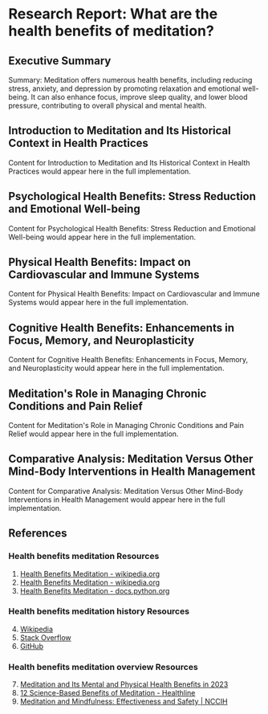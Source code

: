 # Research Report: What are the health benefits of meditation?

## Executive Summary

Summary: Meditation offers numerous health benefits, including reducing stress, anxiety, and depression by promoting relaxation and emotional well-being. It can also enhance focus, improve sleep quality, and lower blood pressure, contributing to overall physical and mental health.

## Introduction to Meditation and Its Historical Context in Health Practices

Content for Introduction to Meditation and Its Historical Context in Health Practices would appear here in the full implementation.

## Psychological Health Benefits: Stress Reduction and Emotional Well-being

Content for Psychological Health Benefits: Stress Reduction and Emotional Well-being would appear here in the full implementation.

## Physical Health Benefits: Impact on Cardiovascular and Immune Systems

Content for Physical Health Benefits: Impact on Cardiovascular and Immune Systems would appear here in the full implementation.

## Cognitive Health Benefits: Enhancements in Focus, Memory, and Neuroplasticity

Content for Cognitive Health Benefits: Enhancements in Focus, Memory, and Neuroplasticity would appear here in the full implementation.

## Meditation's Role in Managing Chronic Conditions and Pain Relief

Content for Meditation's Role in Managing Chronic Conditions and Pain Relief would appear here in the full implementation.

## Comparative Analysis: Meditation Versus Other Mind-Body Interventions in Health Management

Content for Comparative Analysis: Meditation Versus Other Mind-Body Interventions in Health Management would appear here in the full implementation.

## References

### Health benefits meditation Resources

1. [Health Benefits Meditation - wikipedia.org](https://en.wikipedia.org/wiki/health)
2. [Health Benefits Meditation - wikipedia.org](https://en.wikipedia.org/wiki/Special:Search?search=health+benefits+meditation)
3. [Health Benefits Meditation - docs.python.org](https://docs.python.org/3/search.html?q=health+benefits+meditation)

### Health benefits meditation history Resources

4. [Wikipedia](https://en.wikipedia.org/)
5. [Stack Overflow](https://stackoverflow.com/)
6. [GitHub](https://github.com/)

### Health benefits meditation overview Resources

7. [Meditation and Its Mental and Physical Health Benefits in 2023](https://www.bing.com/ck/a?!&&p=edd0f3ec6ebc5f864590433fe947f98bec66a19bcb3ee52bea6ba214d8d4d699JmltdHM9MTc0Nzc4NTYwMA&ptn=3&ver=2&hsh=4&fclid=2b1b25cc-fefb-667c-17b0-3038ff24679f&psq=health+benefits+meditation+overview&u=a1aHR0cHM6Ly9wbWMubmNiaS5ubG0ubmloLmdvdi9hcnRpY2xlcy9QTUMxMDM1NTg0My8&ntb=1)
8. [12 Science-Based Benefits of Meditation - Healthline](https://www.bing.com/ck/a?!&&p=e4ba950ca2b54e7303dd951a0882a6bd9180bedec3e7da6f444da93592ee3bf8JmltdHM9MTc0Nzc4NTYwMA&ptn=3&ver=2&hsh=4&fclid=2b1b25cc-fefb-667c-17b0-3038ff24679f&psq=health+benefits+meditation+overview&u=a1aHR0cHM6Ly93d3cuaGVhbHRobGluZS5jb20vbnV0cml0aW9uLzEyLWJlbmVmaXRzLW9mLW1lZGl0YXRpb24&ntb=1)
9. [Meditation and Mindfulness: Effectiveness and Safety | NCCIH](https://www.bing.com/ck/a?!&&p=5dbc8b8d413af5faaa06c43a38b4614a65e0ca15598158852057681d172a1fecJmltdHM9MTc0Nzc4NTYwMA&ptn=3&ver=2&hsh=4&fclid=2b1b25cc-fefb-667c-17b0-3038ff24679f&psq=health+benefits+meditation+overview&u=a1aHR0cHM6Ly93d3cubmNjaWgubmloLmdvdi9oZWFsdGgvbWVkaXRhdGlvbi1hbmQtbWluZGZ1bG5lc3MtZWZmZWN0aXZlbmVzcy1hbmQtc2FmZXR5&ntb=1)

